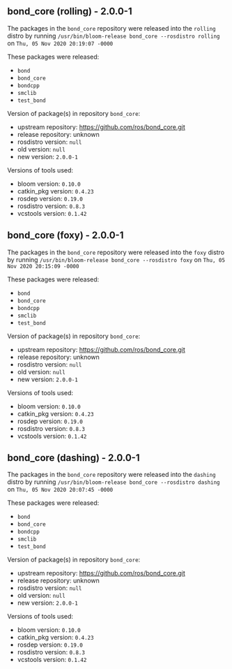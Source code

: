 ## bond_core (rolling) - 2.0.0-1

The packages in the `bond_core` repository were released into the `rolling` distro by running `/usr/bin/bloom-release bond_core --rosdistro rolling` on `Thu, 05 Nov 2020 20:19:07 -0000`

These packages were released:
- `bond`
- `bond_core`
- `bondcpp`
- `smclib`
- `test_bond`

Version of package(s) in repository `bond_core`:

- upstream repository: https://github.com/ros/bond_core.git
- release repository: unknown
- rosdistro version: `null`
- old version: `null`
- new version: `2.0.0-1`

Versions of tools used:

- bloom version: `0.10.0`
- catkin_pkg version: `0.4.23`
- rosdep version: `0.19.0`
- rosdistro version: `0.8.3`
- vcstools version: `0.1.42`


## bond_core (foxy) - 2.0.0-1

The packages in the `bond_core` repository were released into the `foxy` distro by running `/usr/bin/bloom-release bond_core --rosdistro foxy` on `Thu, 05 Nov 2020 20:15:09 -0000`

These packages were released:
- `bond`
- `bond_core`
- `bondcpp`
- `smclib`
- `test_bond`

Version of package(s) in repository `bond_core`:

- upstream repository: https://github.com/ros/bond_core.git
- release repository: unknown
- rosdistro version: `null`
- old version: `null`
- new version: `2.0.0-1`

Versions of tools used:

- bloom version: `0.10.0`
- catkin_pkg version: `0.4.23`
- rosdep version: `0.19.0`
- rosdistro version: `0.8.3`
- vcstools version: `0.1.42`


## bond_core (dashing) - 2.0.0-1

The packages in the `bond_core` repository were released into the `dashing` distro by running `/usr/bin/bloom-release bond_core --rosdistro dashing` on `Thu, 05 Nov 2020 20:07:45 -0000`

These packages were released:
- `bond`
- `bond_core`
- `bondcpp`
- `smclib`
- `test_bond`

Version of package(s) in repository `bond_core`:

- upstream repository: https://github.com/ros/bond_core.git
- release repository: unknown
- rosdistro version: `null`
- old version: `null`
- new version: `2.0.0-1`

Versions of tools used:

- bloom version: `0.10.0`
- catkin_pkg version: `0.4.23`
- rosdep version: `0.19.0`
- rosdistro version: `0.8.3`
- vcstools version: `0.1.42`



